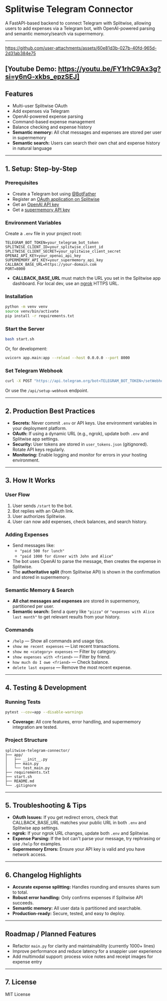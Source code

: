 # Splitwise Telegram Connector

A FastAPI-based backend to connect Telegram with Splitwise, allowing users to add expenses via a Telegram bot, with OpenAI-powered parsing and semantic memory/search via supermemory.

---
https://github.com/user-attachments/assets/60e81d3b-027b-40fd-965d-2d31ab384e75

[Youtube Demo: https://youtu.be/FY1rhC9Ax3g?si=y6nG-xkbs_epzSEJ]
---

## Features
- Multi-user Splitwise OAuth
- Add expenses via Telegram
- OpenAI-powered expense parsing
- Command-based expense management
- Balance checking and expense history
- **Semantic memory:** All chat messages and expenses are stored per user in supermemory
- **Semantic search:** Users can search their own chat and expense history in natural language

---

## 1. Setup: Step-by-Step

### Prerequisites
- Create a Telegram bot using [@BotFather](https://t.me/botfather)
- Register an [OAuth application on Splitwise](https://secure.splitwise.com/apps)
- Get an [OpenAI API key](https://platform.openai.com/api-keys)
- Get a [supermemory API key](https://supermemory.ai/)

### Environment Variables
Create a `.env` file in your project root:
```env
TELEGRAM_BOT_TOKEN=your_telegram_bot_token
SPLITWISE_CLIENT_ID=your_splitwise_client_id
SPLITWISE_CLIENT_SECRET=your_splitwise_client_secret
OPENAI_API_KEY=your_openai_api_key
SUPERMEMORY_API_KEY=your_supermemory_api_key
CALLBACK_BASE_URL=https://your-domain.com
PORT=8000
```
- **CALLBACK_BASE_URL** must match the URL you set in the Splitwise app dashboard. For local dev, use an [ngrok](https://ngrok.com/) HTTPS URL.

### Installation
```bash
python -m venv venv
source venv/bin/activate
pip install -r requirements.txt
```

### Start the Server
```bash
bash start.sh
```
Or, for development:
```bash
uvicorn app.main:app --reload --host 0.0.0.0 --port 8000
```

### Set Telegram Webhook
```bash
curl -X POST "https://api.telegram.org/bot<TELEGRAM_BOT_TOKEN>/setWebhook" -d "url=https://your-domain.com/telegram/webhook"
```
Or use the `/api/setup-webhook` endpoint.

---

## 2. Production Best Practices
- **Secrets:** Never commit `.env` or API keys. Use environment variables in your deployment platform.
- **OAuth:** If using a dynamic URL (e.g., ngrok), update both `.env` and Splitwise app settings.
- **Security:** User tokens are stored in `user_tokens.json` (gitignored). Rotate API keys regularly.
- **Monitoring:** Enable logging and monitor for errors in your hosting environment.

---

## 3. How It Works

### User Flow
1. User sends `/start` to the bot.
2. Bot replies with an OAuth link.
3. User authorizes Splitwise.
4. User can now add expenses, check balances, and search history.

### Adding Expenses
- Send messages like:
  - `"paid 500 for lunch"`
  - `"paid 1000 for dinner with John and Alice"`
- The bot uses OpenAI to parse the message, then creates the expense in Splitwise.
- The **authoritative split** (from Splitwise API) is shown in the confirmation and stored in supermemory.

### Semantic Memory & Search
- **All chat messages and expenses** are stored in supermemory, partitioned per user.
- **Semantic search:** Send a query like `"pizza"` or `"expenses with Alice last month"` to get relevant results from your history.

### Commands
- `/help` — Show all commands and usage tips.
- `show me recent expenses` — List recent transactions.
- `show me <category> expenses` — Filter by category.
- `show expenses with <friend>` — Filter by friend.
- `how much do I owe <friend>` — Check balance.
- `delete last expense` — Remove the most recent expense.

---

## 4. Testing & Development

### Running Tests
```bash
pytest --cov=app --disable-warnings
```
- **Coverage:** All core features, error handling, and supermemory integration are tested.

### Project Structure
```
splitwise-telegram-connector/
├── app/
│   ├── __init__.py
│   ├── main.py
│   └── test_main.py
├── requirements.txt
├── start.sh
├── README.md
└── .gitignore
```

---

## 5. Troubleshooting & Tips
- **OAuth Issues:** If you get redirect errors, check that CALLBACK_BASE_URL matches your public URL in both `.env` and Splitwise app settings.
- **ngrok:** If your ngrok URL changes, update both `.env` and Splitwise.
- **Expense Parsing:** If the bot can't parse your message, try rephrasing or use `/help` for examples.
- **Supermemory Errors:** Ensure your API key is valid and you have network access.

---

## 6. Changelog Highlights
- **Accurate expense splitting:** Handles rounding and ensures shares sum to total.
- **Robust error handling:** Only confirms expenses if Splitwise API succeeds.
- **Semantic memory:** All user data is partitioned and searchable.
- **Production-ready:** Secure, tested, and easy to deploy.

---

## Roadmap / Planned Features

- Refactor `main.py` for clarity and maintainability (currently 1000+ lines)
- Improve performance and reduce latency for a snappier user experience
- Add multimodal support: process voice notes and receipt images for expense entry

---

## 7. License
MIT License
